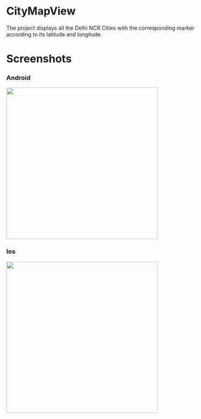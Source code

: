# CityMapView

The project displays all the Delhi NCR Cities with the corresponding marker according to its latitude and longitude.

<h1>Screenshots</h1>

<h3>Android</h3>
<img src="https://i.imgur.com/Itbhi7s.jpg" height="400">

<h3>Ios</h3>
<img src="https://i.imgur.com/ssvo3iD.png" height="400">


